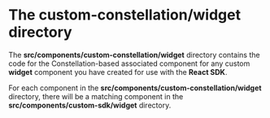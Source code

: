 # The **custom-constellation/widget** directory

The **src/components/custom-constellation/widget** directory contains the code for the Constellation-based associated component for any custom **widget** component you have created for use with the **React SDK**.

For each component in the **src/components/custom-constellation/widget** directory, there will be a matching component in the **src/components/custom-sdk/widget** directory.
